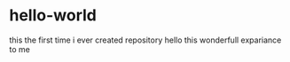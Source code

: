 # hello-world
this the first time i ever created repository
hello this wonderfull expariance to me 
